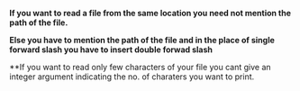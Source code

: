 **If you want to read a file from the same location you need not mention the path of the file.**

**Else you have to mention the path of the file and in the place of single forward slash you have to insert double forwad slash**

**If you want to read only few characters of your file you cant give an integer argument indicating the no. of charaters you want to print.
